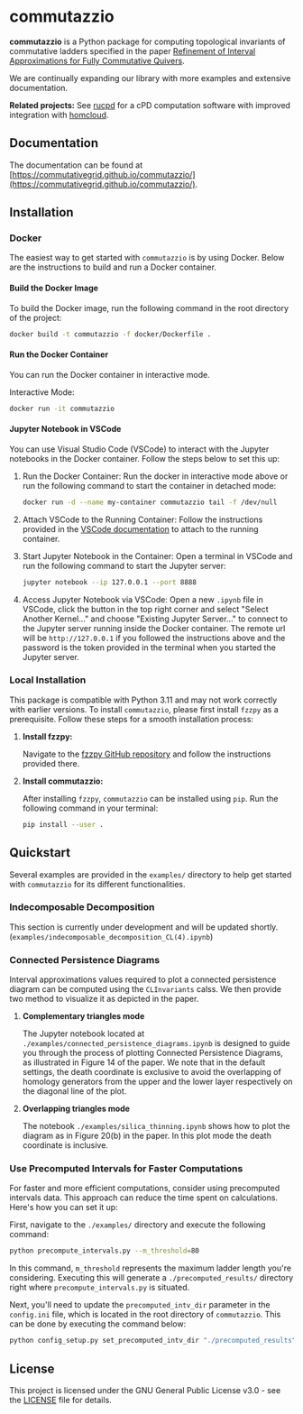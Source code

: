 # commutazzio

**commutazzio** is a Python package for computing topological invariants of commutative ladders specified in the paper [Refinement of Interval Approximations for Fully Commutative Quivers](https://arxiv.org/abs/2310.03649).

We are continually expanding our library with more examples and extensive documentation.

**Related projects:** See [rucpd](https://bitbucket.org/tda-homcloud/rucpd/src/main/) for a cPD computation software with improved integration with [homcloud](https://homcloud.dev/index.html).

## Documentation

The documentation can be found at [https://commutativegrid.github.io/commutazzio/](https://commutativegrid.github.io/commutazzio/).

## Installation

### Docker

The easiest way to get started with `commutazzio` is by using Docker. Below are the instructions to build and run a Docker container.

#### Build the Docker Image

To build the Docker image, run the following command in the root directory of the project:

```bash
docker build -t commutazzio -f docker/Dockerfile .
```

#### Run the Docker Container

You can run the Docker container in interactive mode.

Interactive Mode:

```bash
docker run -it commutazzio
```

#### Jupyter Notebook in VSCode

You can use Visual Studio Code (VSCode) to interact with the Jupyter notebooks in the Docker container. Follow the steps below to set this up:

1. Run the Docker Container:
   Run the docker in interactive mode above or run the following command to start the container in detached mode:

   ```bash
   docker run -d --name my-container commutazzio tail -f /dev/null
   ```

2. Attach VSCode to the Running Container:
   Follow the instructions provided in the [VSCode documentation](https://code.visualstudio.com/docs/devcontainers/attach-container) to attach to the running container.
3. Start Jupyter Notebook in the Container:
   Open a terminal in VSCode and run the following command to start the Jupyter server:

   ```bash
   jupyter notebook --ip 127.0.0.1 --port 8888
   ```

4. Access Jupyter Notebook via VSCode:
   Open a new `.ipynb` file in VSCode, click the button in the top right corner and select "Select Another Kernel…" and choose "Existing Jupyter Server..." to connect to the Jupyter server running inside the Docker container. The remote url will be `http://127.0.0.1` if you followed the instructions above and the password is the token provided in the terminal when you started the Jupyter server.

### Local Installation

This package is compatible with Python 3.11 and may not work correctly with earlier versions. To install `commutazzio`, please first install `fzzpy` as a prerequisite. Follow these steps for a smooth installation process:

1. **Install fzzpy:**

   Navigate to the [fzzpy GitHub repository](https://github.com/CommutativeGrids/fzzpy) and follow the instructions provided there.

2. **Install commutazzio:**

   After installing `fzzpy`, `commutazzio` can be installed using `pip`. Run the following command in your terminal:

   ```bash
   pip install --user .
   ```

## Quickstart

Several examples are provided in the `examples/` directory to help get started with `commutazzio` for its different functionalities.

### Indecomposable Decomposition

This section is currently under development and will be updated shortly. 
(`examples/indecomposable_decomposition_CL(4).ipynb`)

### Connected Persistence Diagrams

Interval approximations values required to plot a connected persistence diagram can be computed using the `CLInvariants` calss. We then provide two method to visualize it as depicted in the paper.

1. **Complementary triangles mode**

   The Jupyter notebook located at `./examples/connected_persistence_diagrams.ipynb` is designed to guide you through the process of plotting Connected Persistence Diagrams, as illustrated in Figure 14 of the paper.
   We note that in the default settings, the death coordinate is exclusive to avoid the overlapping of homology generators from the upper and the lower layer respectively on the diagonal line of the plot.

2. **Overlapping triangles mode**

   The notebook `./examples/silica_thinning.ipynb` shows how to plot the diagram as in Figure 20(b) in the paper. In this plot mode the death coordinate is inclusive.



### Use Precomputed Intervals for Faster Computations

For faster and more efficient computations, consider using precomputed intervals data. This approach can reduce the time spent on calculations. Here's how you can set it up:

First, navigate to the `./examples/` directory and execute the following command:

```bash
python precompute_intervals.py --m_threshold=80
```

In this command, `m_threshold` represents the maximum ladder length you're considering. Executing this will generate a `./precomputed_results/` directory right where `precompute_intervals.py` is situated.

Next, you'll need to update the `precomputed_intv_dir` parameter in the `config.ini` file, which is located in the root directory of `commutazzio`. This can be done by executing the command below:

```bash
python config_setup.py set_precomputed_intv_dir "./precomputed_results"
```

## License

This project is licensed under the GNU General Public License v3.0 - see the [LICENSE](LICENSE.md) file for details.
